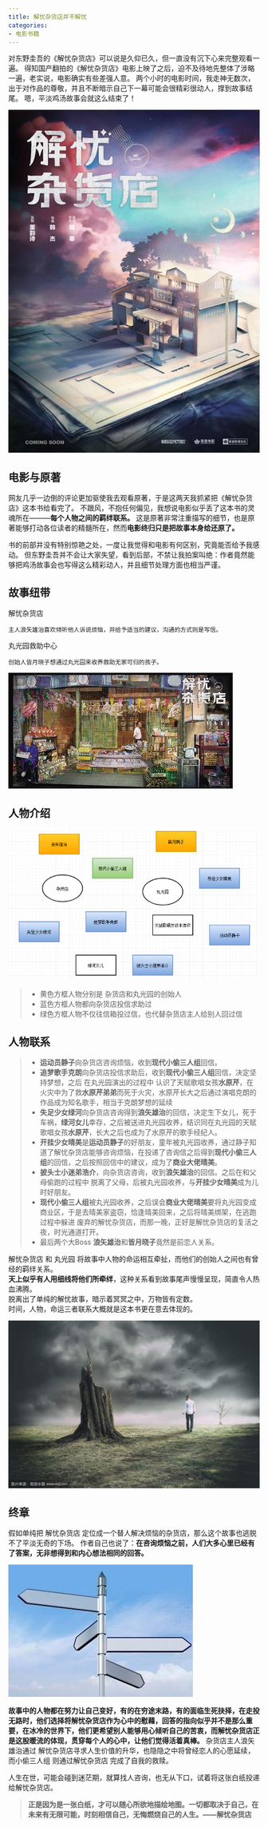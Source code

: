 ```yaml
---
title: 解忧杂货店并不解忧
categories:
- 电影书籍
---
```

对东野圭吾的《解忧杂货店》可以说是久仰已久，但一直没有沉下心来完整观看一遍。
得知国产翻拍的《解忧杂货店》电影上映了之后，迫不及待地先整体了涉略一遍，老实说，电影确实有些差强人意。
两个小时的电影时间，我走神无数次，出于对作品的尊敬，并且不断暗示自己下一幕可能会很精彩很动人，撑到故事结尾。
嗯，平淡鸡汤故事会就这么结束了！  

![movie post](https://github.com/Xiaomingpapapa/Blog-Picture/blob/master/Post%20Picture/%E8%A7%A3%E5%BF%A7%E6%9D%82%E8%B4%A7%E5%BA%97/moviepost.jpg?raw=true)

## 电影与原著
网友几乎一边倒的评论更加驱使我去观看原著，于是这两天我抓紧把《解忧杂货店》这本书给看完了。
不跟风，不抱任何偏见，我想说电影似乎丢了这本书的灵魂所在———**每个人物之间的羁绊联系。**
这是原著非常注重描写的细节，也是原著能够打动各位读者的精髓所在，然而**电影终归只是把故事本身给还原了。**  

书的前部并没有特别惊艳之处，一度让我觉得和电影有何区别，究竟能否给予我感动。
但东野圭吾并不会让大家失望，看到后部，不禁让我拍案叫绝：作者竟然能够把鸡汤故事会也写得这么精彩动人，并且细节处理方面也相当严谨。

## 故事纽带
解忧杂货店
```
主人浪矢雄治喜欢倾听他人诉说烦恼，并给予适当的建议，沟通的方式则是写信。
```
丸光园救助中心
```
创始人皆月晓子想通过丸光园来收养救助无家可归的孩子。
```
![store](https://github.com/Xiaomingpapapa/Blog-Picture/blob/master/Post%20Picture/%E8%A7%A3%E5%BF%A7%E6%9D%82%E8%B4%A7%E5%BA%97/store.jpg?raw=true)

## 人物介绍  

![relationship](https://github.com/Xiaomingpapapa/Blog-Picture/blob/master/Post%20Picture/%E8%A7%A3%E5%BF%A7%E6%9D%82%E8%B4%A7%E5%BA%97/%E6%9D%82%E8%B4%A7%E5%BA%97%E4%BA%BA%E7%89%A9.PNG?raw=true)  

> * 黄色方框人物分别是 杂货店和丸光园的创始人
> * 蓝色方框人物都向杂货店投信求助过
> * 绿色方框人物不仅往信箱投过信，也代替杂货店主人给别人回过信

## 人物联系
> * **运动员静子**向杂货店咨询烦恼，收到**现代小偷三人组**回信。
> * **追梦歌手克朗**向杂货店投信求助后，收到**现代小偷三人组**回信，决定坚持梦想，之后 
在丸光园演出的过程中 认识了天赋歌唱女孩**水原芹**，在火灾中为了救**水原芹弟弟**而死于火灾，水原芹长大之后通过演唱克朗的作品成为知名歌手，相当于克朗梦想的延续
> * **失足少女绿河**向杂货店咨询得到**浪矢雄治**的回信，决定生下女儿，死于车祸，**绿河女儿**幸存，之后被送进丸光园收养，结识同在丸光园的天赋歌唱女孩**水原芹**，长大之后也成为了水原芹的歌手经纪人。
> * **开挂少女晴美**是**运动员静子**的好朋友，童年被丸光园收养，通过静子知道了解忧杂货店能够咨询烦恼，在投递了咨询信之后得到**现代小偷三人组**的回信，之后按照回信中的建议，成为了**商业大佬晴美**。
> * **披头士小迷弟浩介**，向杂货店咨询，收到**浪矢雄治**的回信。之后在和父母偷跑的过程中 脱离了父母，后被丸光园收养，与**开挂少女晴美**成为儿时好朋友。
> * **现代小偷三人组**被丸光园收养，之后误会**商业大佬晴美**要将丸光园变成商业区，于是去晴美家盗窃，恰逢晴美回来，之后将晴美绑架，在逃跑过程中躲进 废弃的解忧杂货店，而那一晚，正好是解忧杂货店的复活之夜，时光通道打开。
> * 最后两个大Boss **浪矢雄治**和**皆月晓子**竟然是前恋人关系。

解忧杂货店 和 丸光园 将故事中人物的命运相互牵扯，而他们的创始人之间也有曾经的羁绊关系。  
**天上似乎有人用细线将他们所牵绊**，这种关系看到故事尾声慢慢呈现，简直令人热血沸腾。  
脱离出了单纯的解忧故事，暗示着冥冥之中，万物皆有定数。  
时间，人物，命运三者联系大概就是这本书更在意去体现的。  
  
![fate](https://github.com/Xiaomingpapapa/Blog-Picture/blob/master/Post%20Picture/%E8%A7%A3%E5%BF%A7%E6%9D%82%E8%B4%A7%E5%BA%97/fate.jpg?raw=true)

## 终章
假如单纯把 解忧杂货店 定位成一个替人解决烦恼的杂货店，那么这个故事也逃脱不了平淡无奇的下场。
作者自己也说了：**在咨询烦恼之前，人们大多心里已经有了答案，无非想得到和内心想法相同的回答。**  

![choice](https://github.com/Xiaomingpapapa/Blog-Picture/blob/master/Post%20Picture/%E8%A7%A3%E5%BF%A7%E6%9D%82%E8%B4%A7%E5%BA%97/choice.jpg?raw=true)

**故事中的人物都在努力让自己变好，有的在穷途末路，有的面临生死抉择，在走投无路时，他们选择将解忧杂货店作为心中的慰藉，回答的指向似乎并不是那么重要，在冰冷的世界下，他们更希望别人能够用心倾听自己的苦衷，而解忧杂货店正是这股暖流的体现，贯穿每个人的心中，让他们觉得活着真棒。**
杂货店主人浪矢雄治通过 解忧杂货店寻求人生价值的升华，也隐隐之中将曾经恋人的心愿延续，
而小偷三人组 则通过解忧杂货店 完成了自我的救赎。

人生在世，可能会碰到迷茫期，就算找人咨询，也无从下口，试着将这张白纸投递给解忧杂货店。

>**正是因为是一张白纸，才可以随心所欲地描绘地图。一切都取决于自己，在未来有无限可能，时刻相信自己，无悔燃烧自己的人生。——解忧杂货店**








